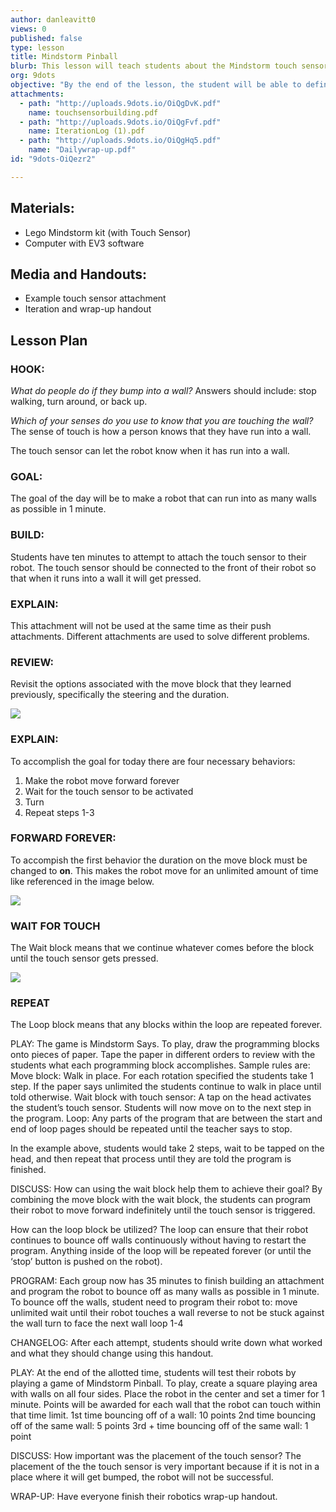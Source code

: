 ```yaml
---
author: danleavitt0
views: 0
published: false
type: lesson
title: Mindstorm Pinball
blurb: This lesson will teach students about the Mindstorm touch sensor as well as the wait and loop programming blocks.
org: 9dots
objective: "By the end of the lesson, the student will be able to define a programming loop, explain the importance of sensors to programming a robot, and create a robot capable of running indefinitely and turning whenever it runs into a wall."
attachments: 
  - path: "http://uploads.9dots.io/OiQgDvK.pdf"
    name: touchsensorbuilding.pdf
  - path: "http://uploads.9dots.io/OiQgFvf.pdf"
    name: IterationLog (1).pdf
  - path: "http://uploads.9dots.io/OiQgHq5.pdf"
    name: "Dailywrap-up.pdf"
id: "9dots-OiQezr2"

---
```


## Materials:
- Lego Mindstorm kit (with Touch Sensor)
- Computer with EV3 software

## Media and Handouts:
- Example touch sensor attachment
- Iteration and wrap-up handout

## Lesson Plan	

### HOOK:
_What do people do if they bump into a wall?_
Answers should include: stop walking, turn around, or back up.

_Which of your senses do you use to know that you are touching the wall?_
The sense of touch is how a person knows that they have run into a wall.

The touch sensor can let the robot know when it has run into a wall.

### GOAL:
The goal of the day will be to make a robot that can run into as many walls as possible in 1 minute.

### BUILD:
Students have ten minutes to attempt to attach the touch sensor to their robot. The touch sensor should be connected to the front of their robot so that when it runs into a wall it will get pressed.

### EXPLAIN:
This attachment will not be used at the same time as their push attachments. Different attachments are used to solve different problems.

### REVIEW:
Revisit the options associated with the move block that they learned previously, specifically the steering and the duration.

![](http://uploads.9dots.io/OiQh9jS_md.jpg) 

### EXPLAIN:
To accomplish the goal for today there are four necessary behaviors:

1. Make the robot move forward forever
2. Wait for the touch sensor to be activated
3. Turn
4. Repeat steps 1-3

### FORWARD FOREVER:
To accompish the first behavior the duration on the move block must be changed to **on**. This makes the robot move for an unlimited amount of time like referenced in the image below.

![](http://uploads.9dots.io/OiQhIX8_md.jpg) 

### WAIT FOR TOUCH
The Wait block means that we continue whatever comes before the block until the touch sensor gets pressed.

![](http://uploads.9dots.io/OiQj0Nu_md.jpg) 

### REPEAT
The Loop block means that any blocks within the loop are repeated forever.





PLAY: 
The game is Mindstorm Says. To play, draw the programming blocks onto pieces of paper. Tape the paper in different orders to review with the students what each programming block accomplishes. Sample rules are:
Move block: Walk in place.
For each rotation specified the students take 1 step.
If the paper says unlimited the students continue to walk in place until told otherwise.
Wait block with touch sensor: A tap on the head activates the student’s touch sensor. Students will now move on to the next step in the program.
Loop: Any parts of the program that are between the start and end of loop pages should be repeated until the teacher says to stop.

In the example above, students would take 2 steps, wait to be tapped on the head, and then repeat that process until they are told the program is finished.

DISCUSS:
How can using the wait block help them to achieve their goal?
By combining the move block with the wait block, the students can program their robot to move forward indefinitely until the touch sensor is triggered.




How can the loop block be utilized?
The loop can ensure that their robot continues to bounce off walls continuously without having to restart the program. Anything inside of the loop will be repeated forever (or until the ‘stop’ button is pushed on the robot).


PROGRAM:
Each group now has 35 minutes to finish building an attachment and program the robot to bounce off as many walls as possible in 1 minute. To bounce off the walls, student need to program their robot to:
move unlimited
wait until their robot touches a wall
reverse to not be stuck against the wall
turn to face the next wall
loop 1-4

CHANGELOG:
After each attempt, students should write down what worked and what they should change using this handout. 

PLAY:
At the end of the allotted time, students will test their robots by playing a game of Mindstorm Pinball.  To play, create a square playing area with walls on all four sides.  Place the robot in the center and set a timer for 1 minute. Points will be awarded for each wall that the robot can touch within that time limit.
1st time bouncing off of a wall: 10 points
2nd time bouncing off of the same wall:  5 points
3rd + time bouncing off of the same wall: 1 point

DISCUSS:
How important was the placement of the touch sensor?
The placement of the the touch sensor is very important because if it is not in a place where it will get bumped, the robot will not be successful.

WRAP-UP:
Have everyone finish their robotics wrap-up handout.
